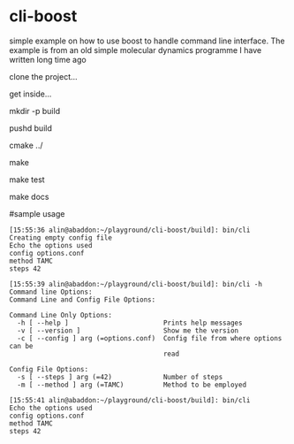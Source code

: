 # cli-boost
simple example on how to use boost to handle command line interface. The example is from an old simple molecular dynamics programme I have written long time ago

clone the project... 

get inside... 

mkdir -p build

pushd build

cmake ../

make

make test

make docs


#sample usage

```
[15:55:36 alin@abaddon:~/playground/cli-boost/build]: bin/cli 
Creating empty config file 
Echo the options used 
config options.conf 
method TAMC 
steps 42 
```

```
[15:55:39 alin@abaddon:~/playground/cli-boost/build]: bin/cli -h
Command line Options:
Command Line and Config File Options:

Command Line Only Options:
  -h [ --help ]                        Prints help messages
  -v [ --version ]                     Show me the version
  -c [ --config ] arg (=options.conf)  Config file from where options can be 
                                       read

Config File Options:
  -s [ --steps ] arg (=42)             Number of steps
  -m [ --method ] arg (=TAMC)          Method to be employed
```

```
[15:55:41 alin@abaddon:~/playground/cli-boost/build]: bin/cli 
Echo the options used
config options.conf
method TAMC
steps 42
```

